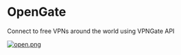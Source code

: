 # OpenGate
Connect to free VPNs around the world using VPNGate API


[![open.png](https://s2.postimg.org/7s04e0xt5/open.png)](https://postimg.org/image/9wkhf3zfp/)
